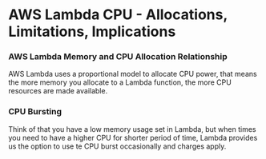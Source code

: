 # AWS Lambda CPU - Allocations, Limitations, Implications

### AWS Lambda Memory and CPU Allocation Relationship

AWS Lambda uses a proportional model to allocate CPU power, that means the more memory you allocate to a Lambda function, the more CPU resources are made available.

### CPU Bursting

Think of that you have a low memory usage set in Lambda, but when times you need to have a higher CPU for shorter period of time, Lambda provides us the option to use te CPU burst occasionally and charges apply.

